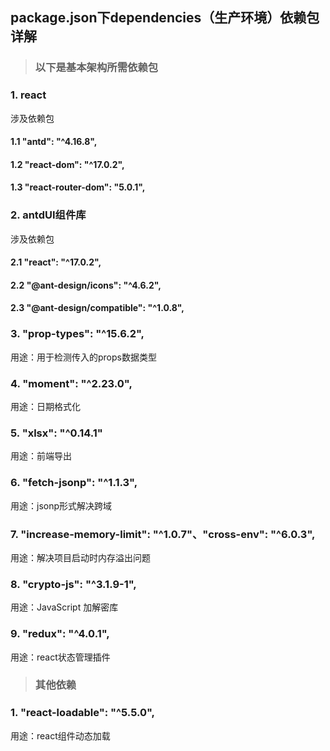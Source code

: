 ## package.json下dependencies（生产环境）依赖包详解

> ### 以下是基本架构所需依赖包
### 1. react
涉及依赖包
#### 1.1 "antd": "^4.16.8",
#### 1.2 "react-dom": "^17.0.2",
#### 1.3 "react-router-dom": "5.0.1",

### 2. antdUI组件库
涉及依赖包
#### 2.1 "react": "^17.0.2",
#### 2.2 "@ant-design/icons": "^4.6.2",
#### 2.3  "@ant-design/compatible": "^1.0.8",

### 3. "prop-types": "^15.6.2",
用途：用于检测传入的props数据类型

### 4. "moment": "^2.23.0",
用途：日期格式化

### 5. "xlsx": "^0.14.1"
用途：前端导出

### 6. "fetch-jsonp": "^1.1.3",
用途：jsonp形式解决跨域

### 7. "increase-memory-limit": "^1.0.7"、"cross-env": "^6.0.3",
用途：解决项目启动时内存溢出问题

### 8. "crypto-js": "^3.1.9-1",
用途：JavaScript 加解密库

### 9. "redux": "^4.0.1",
用途：react状态管理插件


> ### 其他依赖
### 1. "react-loadable": "^5.5.0",
用途：react组件动态加载

    